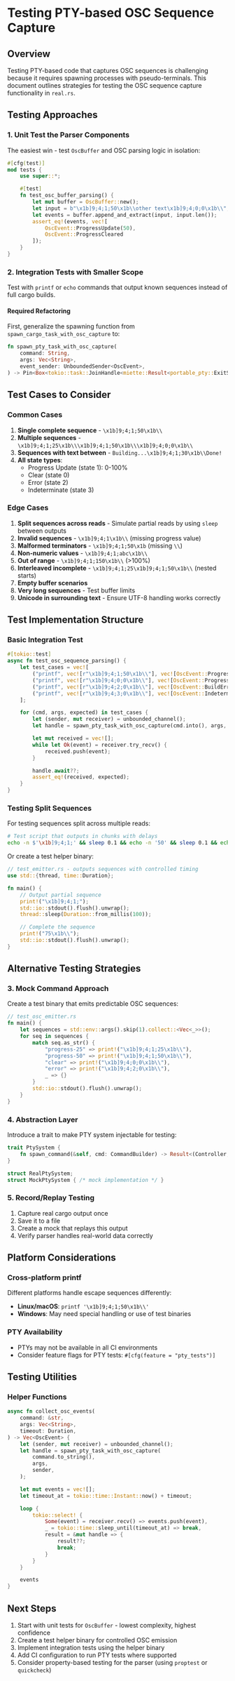 # Testing PTY-based OSC Sequence Capture

## Overview

Testing PTY-based code that captures OSC sequences is challenging because it requires
spawning processes with pseudo-terminals. This document outlines strategies for testing
the OSC sequence capture functionality in `real.rs`.

## Testing Approaches

### 1. Unit Test the Parser Components

The easiest win - test `OscBuffer` and OSC parsing logic in isolation:

```rust
#[cfg(test)]
mod tests {
    use super::*;

    #[test]
    fn test_osc_buffer_parsing() {
        let mut buffer = OscBuffer::new();
        let input = b"\x1b]9;4;1;50\x1b\\other text\x1b]9;4;0;0\x1b\\";
        let events = buffer.append_and_extract(input, input.len());
        assert_eq!(events, vec![
            OscEvent::ProgressUpdate(50),
            OscEvent::ProgressCleared
        ]);
    }
}
```

### 2. Integration Tests with Smaller Scope

Test with `printf` or `echo` commands that output known sequences instead of full cargo
builds.

#### Required Refactoring

First, generalize the spawning function from `spawn_cargo_task_with_osc_capture` to:

```rust
fn spawn_pty_task_with_osc_capture(
    command: String,
    args: Vec<String>,
    event_sender: UnboundedSender<OscEvent>,
) -> Pin<Box<tokio::task::JoinHandle<miette::Result<portable_pty::ExitStatus>>>>
```

## Test Cases to Consider

### Common Cases

1. **Single complete sequence** - `\x1b]9;4;1;50\x1b\\`
2. **Multiple sequences** - `\x1b]9;4;1;25\x1b\\\x1b]9;4;1;50\x1b\\\x1b]9;4;0;0\x1b\\`
3. **Sequences with text between** - `Building...\x1b]9;4;1;30\x1b\\Done!`
4. **All state types**:
   - Progress Update (state 1): 0-100%
   - Clear (state 0)
   - Error (state 2)
   - Indeterminate (state 3)

### Edge Cases

1. **Split sequences across reads** - Simulate partial reads by using `sleep` between
   outputs
2. **Invalid sequences** - `\x1b]9;4;1\x1b\\` (missing progress value)
3. **Malformed terminators** - `\x1b]9;4;1;50\x1b` (missing `\\`)
4. **Non-numeric values** - `\x1b]9;4;1;abc\x1b\\`
5. **Out of range** - `\x1b]9;4;1;150\x1b\\` (>100%)
6. **Interleaved incomplete** - `\x1b]9;4;1;25\x1b]9;4;1;50\x1b\\` (nested starts)
7. **Empty buffer scenarios**
8. **Very long sequences** - Test buffer limits
9. **Unicode in surrounding text** - Ensure UTF-8 handling works correctly

## Test Implementation Structure

### Basic Integration Test

```rust
#[tokio::test]
async fn test_osc_sequence_parsing() {
    let test_cases = vec![
        ("printf", vec![r"\x1b]9;4;1;50\x1b\\"], vec![OscEvent::ProgressUpdate(50)]),
        ("printf", vec![r"\x1b]9;4;0;0\x1b\\"], vec![OscEvent::ProgressCleared]),
        ("printf", vec![r"\x1b]9;4;2;0\x1b\\"], vec![OscEvent::BuildError]),
        ("printf", vec![r"\x1b]9;4;3;0\x1b\\"], vec![OscEvent::IndeterminateProgress]),
    ];

    for (cmd, args, expected) in test_cases {
        let (sender, mut receiver) = unbounded_channel();
        let handle = spawn_pty_task_with_osc_capture(cmd.into(), args, sender);

        let mut received = vec![];
        while let Ok(event) = receiver.try_recv() {
            received.push(event);
        }

        handle.await??;
        assert_eq!(received, expected);
    }
}
```

### Testing Split Sequences

For testing sequences split across multiple reads:

```bash
# Test script that outputs in chunks with delays
echo -n $'\x1b]9;4;1;' && sleep 0.1 && echo -n '50' && sleep 0.1 && echo $'\x1b\\'
```

Or create a test helper binary:

```rust
// test_emitter.rs - outputs sequences with controlled timing
use std::{thread, time::Duration};

fn main() {
    // Output partial sequence
    print!("\x1b]9;4;1;");
    std::io::stdout().flush().unwrap();
    thread::sleep(Duration::from_millis(100));

    // Complete the sequence
    print!("75\x1b\\");
    std::io::stdout().flush().unwrap();
}
```

## Alternative Testing Strategies

### 3. Mock Command Approach

Create a test binary that emits predictable OSC sequences:

```rust
// test_osc_emitter.rs
fn main() {
    let sequences = std::env::args().skip(1).collect::<Vec<_>>();
    for seq in sequences {
        match seq.as_str() {
            "progress-25" => print!("\x1b]9;4;1;25\x1b\\"),
            "progress-50" => print!("\x1b]9;4;1;50\x1b\\"),
            "clear" => print!("\x1b]9;4;0;0\x1b\\"),
            "error" => print!("\x1b]9;4;2;0\x1b\\"),
            _ => {}
        }
        std::io::stdout().flush().unwrap();
    }
}
```

### 4. Abstraction Layer

Introduce a trait to make PTY system injectable for testing:

```rust
trait PtySystem {
    fn spawn_command(&self, cmd: CommandBuilder) -> Result<(Controller, Child)>;
}

struct RealPtySystem;
struct MockPtySystem { /* mock implementation */ }
```

### 5. Record/Replay Testing

1. Capture real cargo output once
2. Save it to a file
3. Create a mock that replays this output
4. Verify parser handles real-world data correctly

## Platform Considerations

### Cross-platform printf

Different platforms handle escape sequences differently:

- **Linux/macOS**: `printf '\x1b]9;4;1;50\x1b\\'`
- **Windows**: May need special handling or use of test binaries

### PTY Availability

- PTYs may not be available in all CI environments
- Consider feature flags for PTY tests: `#[cfg(feature = "pty_tests")]`

## Testing Utilities

### Helper Functions

```rust
async fn collect_osc_events(
    command: &str,
    args: Vec<String>,
    timeout: Duration,
) -> Vec<OscEvent> {
    let (sender, mut receiver) = unbounded_channel();
    let handle = spawn_pty_task_with_osc_capture(
        command.to_string(),
        args,
        sender,
    );

    let mut events = vec![];
    let timeout_at = tokio::time::Instant::now() + timeout;

    loop {
        tokio::select! {
            Some(event) = receiver.recv() => events.push(event),
            _ = tokio::time::sleep_until(timeout_at) => break,
            result = &mut handle => {
                result??;
                break;
            }
        }
    }

    events
}
```

## Next Steps

1. Start with unit tests for `OscBuffer` - lowest complexity, highest confidence
2. Create a test helper binary for controlled OSC emission
3. Implement integration tests using the helper binary
4. Add CI configuration to run PTY tests where supported
5. Consider property-based testing for the parser (using `proptest` or `quickcheck`)
